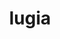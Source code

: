 ---
id: 249
title: lugia
types: [psychic,flying]
image: https://raw.githubusercontent.com/PokeAPI/sprites/master/sprites/pokemon/249.png
---